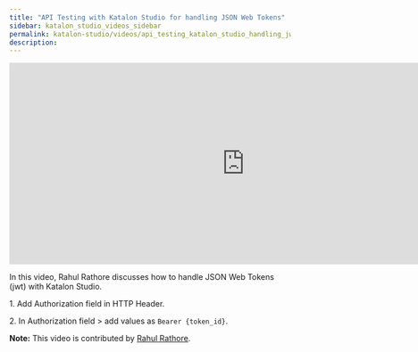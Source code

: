 ```yaml
---
title: "API Testing with Katalon Studio for handling JSON Web Tokens"
sidebar: katalon_studio_videos_sidebar
permalink: katalon-studio/videos/api_testing_katalon_studio_handling_jwt.html
description: 
---
```


<iframe width="842" height="362" src="https://www.youtube.com/embed/CaEv3KYrym0?list=PLlsKgYi2Lw732Snuu4qPlkvnOykiiatKc" frameborder="0" allow="accelerometer; autoplay; clipboard-write; encrypted-media; gyroscope; picture-in-picture" allowfullscreen></iframe>

In this video, Rahul Rathore discusses how to handle JSON Web Tokens (jwt) with Katalon Studio.

1\. Add Authorization field in HTTP Header.

2\. In Authorization field > add values as `Bearer {token_id}`.

**Note:** This video is contributed by [Rahul Rathore](https://www.youtube.com/channel/UCeuu4kw1a7SRSdH7TGAn7gg).
